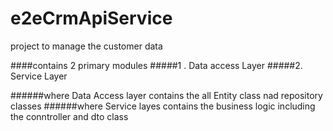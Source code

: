 # e2eCrmApiService
project to manage the customer data 

####contains 2 primary modules 
#####1 . Data access Layer 
#####2.  Service Layer  

######where Data Access layer contains the all Entity class nad repository classes
######where Service layes contains the business logic including the conntroller and dto class

